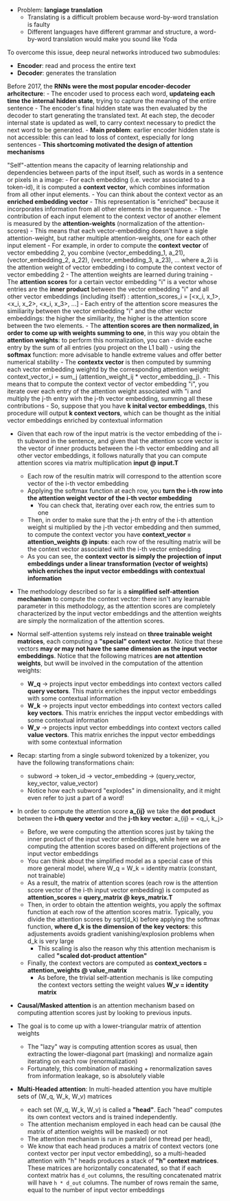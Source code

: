 - Problem: **langiage translation**
  - Translating is a difficult problem because word-by-word translation is faulty
  - Different languages have different grammar and structure, a word-by-word translation would make you sound like Yoda

To overcome this issue, deep neural networks introduced two submodules:
  - **Encoder**: read and process the entire text
  - **Decoder**: generates the translation

Before 2017, the **RNNs were the most popular encoder-decoder arhcitecture**:
    - The encoder used to process each word, **updateing each time the internal hidden state**, trying to capture the meaning of the entire sentence
    - The encoder's final hidden state was then evaluated by the decoder to start generating the translated text. At each step, the decoder internal state is updated as well, to carry context necessary to predict the next word to be generated.
    - **Main problem**: earlier encoder hidden state is not accessible: this can lead to loss of context, especially for long sentences
    - **This shortcoming motivated the design of attention mechanisms**

"Self"-attention means the capacity of learning relationship and dependencies between parts of the input itself, such as words in a sentence or pixels in a image:
    - For each embedding (i.e. vector associated to a token-id), it is computed a **context vector**, which combines information from all other input elements.
      - You can think about the context vector as an **enriched embedding vector**
      - This representation is "enriched" because it incorporates information from all other elements in the sequence.
    - The contribution of each input element to the context vector of another element is measured by the **attention-weights** (normalization of the attention-scores)
      - This means that each vector-embedding doesn't have a sigle attention-weight, but rather multiple attention-weights, one for each other input element
      - For example, in order to compute the **context vector** of vector embedding 2, you combine (vector_embedding_1, a_21), (vector_embedding_2, a_22), (vector_embedding_3, a_23), ... where a_2i is the attention weight of vector embedding i to compute the context vector of vector embedding 2
      - The attention weights are learned during training
      - The **attention scores** for a certain vector embedding "i" is a vector whose entries are the **inner product** between the vector embedding "i" and all other vector embeddings (including itself) : attention_scores_i = [<x_i, x_1>, <x_i, x_2>, <x_i, x_3>, ...]
      - Each entry of the attention score measures the similiarity between the vector embedding "i" and the other vector embeddings: the higher the similiarity, the higher is the attention score between the two elements.
      - The **attention scores are then normalized, in order to come up with weights summing to one**, in this way you obtain the **attention weights**: to perform this normalization, you can 
        - divide eache entry by the sum of all entries (you project on the L1 ball)
        - using the **softmax** function: more advisable to handle extreme values and offer better numerical stability
    - The **contextx vector** is then computed by summing each vector embedding weightd by the corresponding attention weight: context_vector_i = sum_j (attention_weight_ij * vector_embedding_j). 
      - This means that to compute the context vector of vector embedding "i", you iterate over each entry of the attention weight associated with "i and multiply the j-th entry wirh the j-th vector embedding, summing all these contributions
    - So, suppose that you have **k inital vector embeddings**, this procedure will output **k context vectors**, which can be thought as the initial vector embeddings enriched by contextual information
    
- Given that each row of the input matrix is the vector embedding of the i-th subword in the sentence, and given that the attention score vector is the vector of inner products between the i-th vector embedding and all other vector embeddings, it follows naturally that you can compute attention scores via matrix multiplication **input @ input.T**
  - Each row of the resultin matrix will correspond to the attention score vector of the i-th vector embedding
  - Applying the softmax function at each row, you **turn the i-th row into the attention weight vector of the i-th vector embedding**
    - You can check that, iterating over each row, the entries sum to one
  - Then, in order to make sure that the j-th entry of the i-th attention weight si multiplied by the j-th vector embedding and then summed, to compute the context vector you have **context_vector = attention_weights @ inputs**: each row of the resulting matrix will be the context vector associated with the i-th vector embedding
  - As you can see, the **context vector is simply the projection of input embeddings under a linear transformation (vector of weights) which enriches the input vector embeddings with contextual information**

- The methodology described so far is a **simplified self-attention mechanism** to compute the context vector: there isn't any learnable parameter in this methodology, as the attention scores are completely characterized by the input vector embeddings and the attention weights are simply the normalization of the attention scores.
- Normal self-attention systems rely instead on **three trainable weight matrices**, each computing a **"special" context vector**. Notice that these vectors **may or may not have the same dimension as the input vector embeddings**. Notice that the following matrices **are not attention weights**, but wwill be involved in the computation of the attention weights:
  - **W_q** -> projects input vector embeddings into context vectors called **query vectors**. This matrix enriches the inpput vector embeddings with some contextual information
  - **W_k** -> projects input vector embeddings into context vectors called **key vectors**. This matrix enriches the inpput vector embeddings with some contextual information
  - **W_v** -> projects input vector embeddings into context vectors called **value vectors**. This matrix enriches the inpput vector embeddings with some contextual information
- Recap: starting from a single subword tokenized by a tokenizer, you have the following transformations chain:
  - subword -> token_id -> vector_embedding -> (query_vector, key_vector, value_vector)
  - Notice how each subword "explodes" in dimensionality, and it might even refer to just a part of a word!
- In order to compute the attention score **a_{ij}** we take the **dot product** between the **i-th query vector** and the **j-th key vector**: a_{ij} = <q_i, k_j>
  - Before, we were computing the attention scores just by taking the inner product of the input vector embeddings, while here we are computing the attention scores based on different projections of the input vector embeddings
  - You can think about the simplified model as a special case of this more general model, where W_q = W_k = identity matrix (constant, not trainable)
  - As a result, the matrix of attention scores (each row is the attention score vector of the i-th input vector embedding) is computed as **attention_scores = query_matrix @ keys_matrix.T**
  - Then, in order to obtain the attention weights, you apply the softmax function at each row of the attention scores matrix. Typically, you divide the attention scores by sqrt(d_k) before applying the softmax function, **where d_k is the dimension of the key vectors**: this adjustements avoids gradient vanishing/explosion problems when d_k is very large
    - This scaling is also the reason why this attention mechanism is called **"scaled dot-product attention"**
  - Finally, the context vectors are computed as **context_vectors = attention_weights @ value_matrix**
    - As before, the trivial self-attention mechanis is like computing the context vectors setting the weight values **W_v = identity matrix**

- **Causal/Masked attention** is an attention mechanism based on computing attention scores just by looking to previous inputs.
- The goal is to come up with a lower-triangular matrix of attention weights
  - The "lazy" way is computing attention scores as usual, then extracting the lower-diagonal part (masking) and normalize again iterating on each row (renormalization)
  - Fortunately, this combination of masking + renormalization saves from information leakage, so is absolutely viable

- **Multi-Headed attention**: In multi-headed attention you have multiple sets of (W_q, W_k, W_v) matrices
  - each set (W_q, W_k, W_v) is called a **"head"**. Each "head" computes its own context vectors and is trained independently.
  - The attention mechanism employed in each head can be causal (the matrix of attention weights will be masked) or not
  - The attention mechanism is run in parralel (one thread per head), 
  - We know that each head produces a matrix of context vectors (one context vector per input vector embedding), so a multi-headed attention with "h" heads produces a stack of **"h" context matrices**. These matrices are horizontally concatenated, so that if each context matrix has `d_out` columns, the resulting concatenated matrix will have `h * d_out` columns. The number of rows remain the same, equal to the number of input vector embeddings